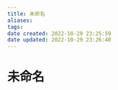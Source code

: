 ```yaml
---
title: 未命名
aliases: 
tags: 
date created: 2022-10-29 23:25:59
date updated: 2022-10-29 23:26:40
---
```


# 未命名
